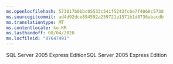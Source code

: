 ```yaml
---
ms.openlocfilehash: 573017b0bbc05533c541f5243fc6e7f4068c5738
ms.sourcegitcommit: ad4d92dce894592a259721a1571b1d8736abacdb
ms.translationtype: MT
ms.contentlocale: ko-KR
ms.lasthandoff: 08/04/2020
ms.locfileid: "87647491"
---
```

<span data-ttu-id="a28bc-101">SQL Server 2005 Express Edition</span><span class="sxs-lookup"><span data-stu-id="a28bc-101">SQL Server 2005 Express Edition</span></span>
